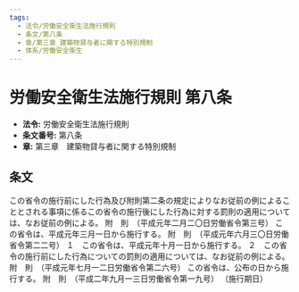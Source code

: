 ```yaml
---
tags:
  - 法令/労働安全衛生法施行規則
  - 条文/第八条
  - 章/第三章_建築物貸与者に関する特別規制
  - 体系/労働安全衛生
---
```

# 労働安全衛生法施行規則 第八条

- **法令:** 労働安全衛生法施行規則
- **条文番号:** 第八条
- **章:** 第三章　建築物貸与者に関する特別規制

## 条文
この省令の施行前にした行為及び附則第二条の規定によりなお従前の例によることとされる事項に係るこの省令の施行後にした行為に対する罰則の適用については、なお従前の例による。
附　則　（平成元年二月二〇日労働省令第三号）
この省令は、平成元年三月一日から施行する。
附　則　（平成元年六月三〇日労働省令第二二号）
１　この省令は、平成元年十月一日から施行する。
２　この省令の施行前にした行為についての罰則の適用については、なお従前の例による。
附　則　（平成元年七月一二日労働省令第二六号）
この省令は、公布の日から施行する。
附　則　（平成二年九月一三日労働省令第一九号）
（施行期日）

